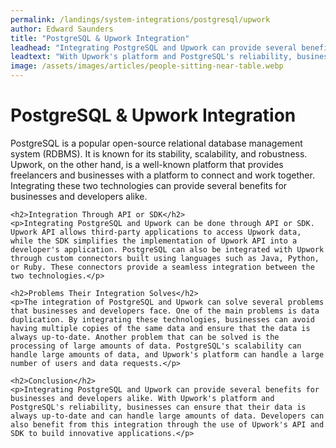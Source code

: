 ```yaml
---
permalink: /landings/system-integrations/postgresql/upwork
author: Edward Saunders
title: "PostgreSQL & Upwork Integration"
leadhead: "Integrating PostgreSQL and Upwork can provide several benefits for businesses and developers alike"
leadtext: "With Upwork's platform and PostgreSQL's reliability, businesses can ensure that their data is always up-to-date and can handle large amounts of data. Developers can also benefit from this integration through the use of Upwork's API and SDK to build innovative applications."
image: /assets/images/articles/people-sitting-near-table.webp
---
```

<div class="arttext">	<h1>PostgreSQL & Upwork Integration</h1>
	<p>PostgreSQL is a popular open-source relational database management system (RDBMS). It is known for its stability, scalability, and robustness. Upwork, on the other hand, is a well-known platform that provides freelancers and businesses with a platform to connect and work together. Integrating these two technologies can provide several benefits for businesses and developers alike.</p>

	<h2>Integration Through API or SDK</h2>
	<p>Integrating PostgreSQL and Upwork can be done through API or SDK. Upwork API allows third-party applications to access Upwork data, while the SDK simplifies the implementation of Upwork API into a developer's application. PostgreSQL can also be integrated with Upwork through custom connectors built using languages such as Java, Python, or Ruby. These connectors provide a seamless integration between the two technologies.</p>

	<h2>Problems Their Integration Solves</h2>
	<p>The integration of PostgreSQL and Upwork can solve several problems that businesses and developers face. One of the main problems is data duplication. By integrating these technologies, businesses can avoid having multiple copies of the same data and ensure that the data is always up-to-date. Another problem that can be solved is the processing of large amounts of data. PostgreSQL's scalability can handle large amounts of data, and Upwork's platform can handle a large number of users and data requests.</p>

	<h2>Conclusion</h2>
	<p>Integrating PostgreSQL and Upwork can provide several benefits for businesses and developers alike. With Upwork's platform and PostgreSQL's reliability, businesses can ensure that their data is always up-to-date and can handle large amounts of data. Developers can also benefit from this integration through the use of Upwork's API and SDK to build innovative applications.</p>
</div>